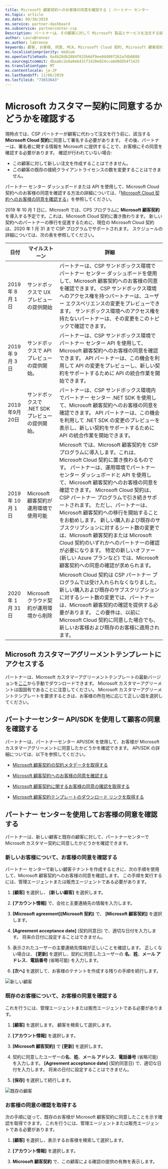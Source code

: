 ```yaml
---
title: Microsoft 顧客契約へのお客様の同意を確認する | パートナー センター
ms.topic: article
ms.date: 09/30/2019
ms.service: partner-dashboard
ms.subservice: partnercenter-csp
Description: パートナーは、その顧客に対して Microsoft 製品とサービスを注文する前に、お客様の Microsoft カスタマーアグリーメントへの同意を得る必要があります。 パートナーがコンプライアンス要件を満たすことができるように、Microsoft では、パートナーに対して、契約に同意したユーザーに関する特定の詳細情報を提供することにより、同意を確認することを求めています。
author: LauraBrenner
ms.author: labrenne
keywords: 顧客, お客様, 同意, MCA, Microsoft Cloud 契約, Microsoft 顧客契約, 顧客契約テンプレート
ms.localizationpriority: medium
ms.openlocfilehash: 8a4b28db2884f833b6df9ee0dd08f262afdb0888
ms.sourcegitcommit: dbaa6c2e8a0e6431f1420e024cca6d0dd54f1425
ms.translationtype: MT
ms.contentlocale: ja-JP
ms.lasthandoff: 11/06/2019
ms.locfileid: "73653643"
---
```

# <a name="confirm-customer-acceptance-of-the-microsoft-customer-agreement"></a>Microsoft カスタマー契約に同意するかどうかを確認する

現時点では、CSP パートナーが顧客に代わって注文を行う前に、該当する**Microsoft Cloud 契約**に同意して署名する必要があります。 その後、パートナーは、署名者に関する情報を Microsoft に提供することで、お客様にその同意を確認する必要があります。 確認が行われていない場合:
- この顧客に対して新しい注文を作成することはできません。
- この顧客の既存の接続クライアントライセンスの数を変更することはできません。

パートナー センター ダッシュボードまたは API を使用して、Microsoft Cloud 契約へのお客様の同意を確認する方法の詳細については、「[Microsoft Cloud 契約へのお客様の同意を確認する](confirm-consent.md)」を参照してください。

2019 年 10 月 1 日に、Microsoft では、CPS プログラムに **Microsoft 顧客契約**を導入する予定です。これは、Microsoft Cloud 契約に置き換わります。 新しい契約へのパートナーの移行を促進するために、現在の Microsoft Cloud 契約は、2020 年 1 月 31 まで CSP プログラムでサポートされます。 スケジュールの詳細については、次の表を参照してください。

| 日付 | マイルストーン | 詳細 |
|------------|------------|--------------------------------|
|2019 年 8 月 1 日|サンドボックスで UX プレビューの提供開始|パートナーは、CSP サンドボックス環境でパートナー センター ダッシュボードを使用して、Microsoft 顧客契約へのお客様の同意を確認できます。 CSP サンドボックス環境へのアクセス権を持つパートナーは、ユーザー エクスペリエンスの変更をプレビューできます。 サンドボックス環境へのアクセス権を持たないパートナーは、その変更をこのトピックで確認できます。|
|2019 年 9 月 3 日|サンドボックスで API プレビューの提供開始。|パートナーは、CSP サンドボックス環境でパートナー センター API を使用して、Microsoft 顧客契約へのお客様の同意を確認できます。 API パートナーは、この機会を利用して API の変更をプレビューし、新しい契約をサポートするために API の統合作業を開始できます。|
|2019年9月20日|サンドボックスで .NET SDK プレビューの提供開始。|パートナーは、CSP サンドボックス環境内でパートナー センター .NET SDK を使用して、Microsoft 顧客契約へのお客様の同意を確認できます。 API パートナーは、この機会を利用して .NET SDK の変更のプレビューを表示し、新しい契約をサポートするために API の統合作業を開始できます。|
|2019 年 10 月 1 日|Microsoft 顧客契約が運用環境で使用可能|Microsoft では、Microsoft 顧客契約を CSP プログラムに導入します。これは、Microsoft Cloud 契約に置き換わるものです。 パートナーは、運用環境でパートナー センター ダッシュボードと API を使用して、Microsoft 顧客契約へのお客様の同意を確認できます。 Microsoft Cloud 契約は、CSP パートナー プログラムで引き続きサポートされます。 ただし、パートナーは、Microsoft 顧客契約への移行を開始することをお勧めします。 新しい購入および既存のサブスクリプションに対するシート数の変更では、Microsoft 顧客契約または Microsoft Cloud 契約のいずれかへのパートナーの確認が必要になります。 特定の新しいオファー (新しい Azure プランなど) では、Microsoft 顧客契約への同意の確認が求められます。|
|2020 年 1 月 31 日|Microsoft クラウド契約が運用環境から削除|Microsoft Cloud 契約は CSP パートナー プログラムでは受け入れられなくなりました。 新しい購入および既存のサブスクリプションに対するシート数の変更では、パートナーは、Microsoft 顧客契約の確認を提供する必要があります。 この要件は、以前に Microsoft Cloud 契約に同意した場合でも、新しいお客様および既存のお客様に適用されます。|

## <a name="access-microsoft-customer-agreement-template"></a>Microsoft カスタマーアグリーメントテンプレートにアクセスする
パートナーは、Microsoft カスタマーアグリーメントテンプレートの最新バージョンを[ここ](https://aka.ms/customeragreement)から手動でダウンロードできます。 Microsoft カスタマーアグリーメントは国固有であることに注意してください。 Microsoft カスタマーアグリーメントテンプレートを要求するときは、お客様の所在地に応じて正しい国を選択してください。 

## <a name="confirm-customer-acceptance-using-partner-center-apisdk"></a>パートナーセンター API/SDK を使用して顧客の同意を確認する
パートナーは、パートナーセンター API/SDK を使用して、お客様が Microsoft カスタマーアグリーメントに同意したかどうかを確認できます。 API/SDK の詳細については、以下を参照してください。

- [Microsoft 顧客契約の契約メタデータを取得する](https://docs.microsoft.com/partner-center/develop/get-customer-agreement-metadata)

- [Microsoft 顧客契約へのお客様の同意を確認する](https://docs.microsoft.com/partner-center/develop/confirm-customer-consent-customer-agreement)

- [Microsoft 顧客契約に関するお客様の同意の確認を取得する ](https://docs.microsoft.com/partner-center/develop/get-confirmation-of-customer-agreement)

- [Microsoft 顧客契約テンプレートのダウンロード リンクを取得する](https://docs.microsoft.com/partner-center/develop/download-customer-agreement-template)


## <a name="confirm-customer-acceptance-in-partner-center"></a>パートナー センターを使用してお客様の同意を確認する
パートナーは、新しい顧客と既存の顧客に対して、パートナーセンターで Microsoft カスタマー契約に同意したかどうかを確認できます。

### <a name="confirm-customer-acceptance-for-new-customers"></a>新しいお客様について、お客様の同意を確認する

パートナー センターで新しい顧客テナントを作成するときに、次の手順を使用して、Microsoft 顧客契約へのお客様の同意を確認します。 この手順を実行するには、管理エージェントまたは販売エージェントである必要があります。

1. **[顧客]** を選択し、 **[新しい顧客]** を選択します。

2. **[アカウント情報]** で、会社と主要連絡先の情報を入力します。

3. **[Microsoft agreement]\(Microsoft 契約\)** で、 **[Microsoft 顧客契約]** を選択します。

4. **[Agreement acceptance date]** (契約同意日) で、適切な日付を入力します。 将来の日付に設定することはできません。

5. 表示されたユーザーの主要連絡先情報が正しいことを確認します。 正しくない場合は、 **[更新]** を選択し、契約に同意したユーザーの **名**、**姓**、**メール アドレス**、**電話番号** (省略可能) を入力します。

6. **[次へ]** を選択して、お客様のテナントを作成する残りの手順を続行します。

![新しい顧客](images/mcua1.png)

### <a name="confirm-customer-acceptance-for-existing-customers"></a>既存のお客様について、お客様の同意を確認する

これを行うには、管理エージェントまたは販売エージェントである必要があります。

1. **[顧客]** を選択します。 顧客を検索して選択します。

2. **[アカウント情報]** を選択します。

3. **[Microsoft 顧客契約]** で **[更新]** を選択します。

4. 契約に同意したユーザーの**名**、**姓**、**メール アドレス**、**電話番号** (省略可能) を入力します。 **[Agreement acceptance date]** (契約同意日) で、適切な日付を入力します。 将来の日付に設定することはできません。

5. **[保存]** を選択して続行します。

![既存の顧客](images/mcua2.png)

### <a name="retrieve-confirmation-of-customer-acceptance"></a>お客様の同意の確認を取得する

次の手順に従って、既存のお客様が Microsoft 顧客契約に同意したことを示す確認を取得できます。 これを行うには、管理エージェントまたは販売エージェントである必要があります。

1. **[顧客]** を選択し、表示するお客様を検索して選択します。

2. **[アカウント情報]** を選択します。

3. **Microsoft 顧客契約** で、この顧客による確認の提供の有無を表示します。
